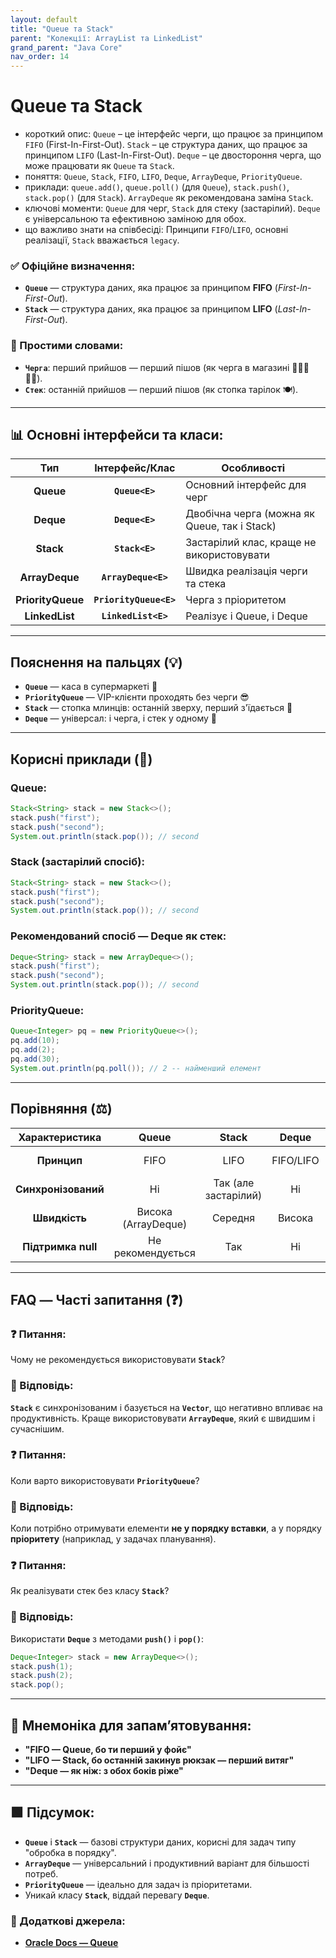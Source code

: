 ```yaml
---
layout: default
title: "Queue та Stack"
parent: "Колекції: ArrayList та LinkedList"
grand_parent: "Java Core"
nav_order: 14
---
```


# Queue та Stack

*   короткий опис: `Queue` – це інтерфейс черги, що працює за принципом `FIFO` (First-In-First-Out). `Stack` – це структура даних, що працює за принципом `LIFO` (Last-In-First-Out). `Deque` – це двостороння черга, що може працювати як `Queue` та `Stack`.
*   поняття: `Queue`, `Stack`, `FIFO`, `LIFO`, `Deque`, `ArrayDeque`, `PriorityQueue`.
*   приклади: `queue.add()`, `queue.poll()` (для `Queue`), `stack.push()`, `stack.pop()` (для `Stack`). `ArrayDeque` як рекомендована заміна `Stack`.
*   ключові моменти: `Queue` для черг, `Stack` для стеку (застарілий). `Deque` є універсальною та ефективною заміною для обох.
*   що важливо знати на співбесіді: Принципи `FIFO`/`LIFO`, основні реалізації, `Stack` вважається `legacy`.
### **✅ Офіційне визначення:**

* **`Queue`** — структура даних, яка працює за принципом **FIFO** (*First-In-First-Out*).
* **`Stack`** — структура даних, яка працює за принципом **LIFO** (*Last-In-First-Out*).

### **🧠 Простими словами:**

* **`Черга`**: перший прийшов — перший пішов (як черга в магазині 🧍🧍‍♂️🧍‍♀️).
* **`Стек`**: останній прийшов — перший пішов (як стопка тарілок 🍽️).


---

## **📊 Основні інтерфейси та класи:**



| Тип | Інтерфейс/Клас | Особливості |
| :---: | :---: | ----- |
| **Queue** | **`Queue<E>`** | Основний інтерфейс для черг |
| **Deque** | **`Deque<E>`** | Двобічна черга (можна як Queue, так і Stack) |
| **Stack** | **`Stack<E>`** | Застарілий клас, краще не використовувати |
| **ArrayDeque** | **`ArrayDeque<E>`** | Швидка реалізація черги та стека |
| **PriorityQueue** | **`PriorityQueue<E>`** | Черга з пріоритетом |
| **LinkedList** | **`LinkedList<E>`** | Реалізує і Queue, і Deque |

---

## **Пояснення на пальцях (💡)**

* **`Queue`** — каса в супермаркеті 🛒
* **`PriorityQueue`** — VIP-клієнти проходять без черги 😎
* **`Stack`** — стопка млинців: останній зверху, перший з'їдається 🥞
* **`Deque`** — універсал: і черга, і стек у одному 🚗

---

## **Корисні приклади (🧪)**

### **Queue:**

```java
Stack<String> stack = new Stack<>();
stack.push("first");
stack.push("second");
System.out.println(stack.pop()); // second
```
### **Stack (застарілий спосіб):**

```java
Stack<String> stack = new Stack<>();
stack.push("first");
stack.push("second");
System.out.println(stack.pop()); // second
```
### **Рекомендований спосіб — Deque як стек:**

```java
Deque<String> stack = new ArrayDeque<>();
stack.push("first");
stack.push("second");
System.out.println(stack.pop()); // second
```
### **PriorityQueue:**

```java
Queue<Integer> pq = new PriorityQueue<>();
pq.add(10);
pq.add(2);
pq.add(30);
System.out.println(pq.poll()); // 2 -- найменший елемент
```
---

## **Порівняння (⚖️)**

| Характеристика | Queue | Stack | Deque | PriorityQueue |
| :---: | :---: | :---: | :---: | :---: |
| **Принцип** | FIFO | LIFO | FIFO/LIFO | Залежно від пріоритету |
| **Синхронізований** | Ні | Так (але застарілий) | Ні | Ні |
| **Швидкість** | Висока (ArrayDeque) | Середня | Висока | Залежить від об'єму |
| **Підтримка null** | Не рекомендується | Так | Ні | Не допускає null |

---

## **FAQ — Часті запитання (❓)**

### **❓ Питання:**


Чому не рекомендується використовувати **`Stack`**?

### **💬 Відповідь:**




**`Stack`** є синхронізованим і базується на **`Vector`**, що негативно впливає на продуктивність. Краще використовувати **`ArrayDeque`**, який є швидшим і сучаснішим.

#### 

### **❓ Питання:**


Коли варто використовувати **`PriorityQueue`**?

### **💬 Відповідь:**




Коли потрібно отримувати елементи **не у порядку вставки**, а у порядку **пріоритету** (наприклад, у задачах планування).

#### 

### **❓ Питання:**


Як реалізувати стек без класу **`Stack`**?

### **💬 Відповідь:**




Використати **`Deque`** з методами **`push()`** і **`pop()`**:

```java
Deque<Integer> stack = new ArrayDeque<>();
stack.push(1);
stack.push(2);
stack.pop();
```
---

## **🧠 Мнемоніка для запам’ятовування:**

* **"FIFO — Queue, бо ти перший у фойє"**
* **"LIFO — Stack, бо останній закинув рюкзак — перший витяг"**
* **"Deque — як ніж: з обох боків ріже"**

---

## **🟩 Підсумок:**

* **`Queue`** і **`Stack`** — базові структури даних, корисні для задач типу "обробка в порядку".
* **`ArrayDeque`** — універсальний і продуктивний варіант для більшості потреб.
* **`PriorityQueue`** — ідеально для задач із пріоритетами.
* Уникай класу **`Stack`**, віддай перевагу **`Deque`**.

### **🔗 Додаткові джерела:**

* [**Oracle Docs — Queue**](https://docs.oracle.com/javase/8/docs/api/java/util/Queue.html)